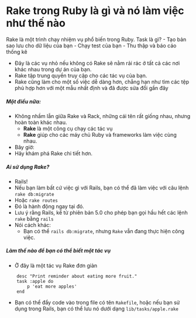 # Rake trong Ruby là gì và nó làm việc như thế nào
Rake là một trình chạy nhiệm vụ phổ biến trong Ruby.
Task là gì?
    - Tạo bản sao lưu cho dữ liệu của bạn
    - Chạy test của bạn
    - Thu thập và báo cáo thống kê
- Đây là các vụ nhỏ nếu không có Rake sẽ nằm rải rác ở tất cả các nơi khác nhau trong dự án của bạn.
- Rake tập trung quyền truy cập cho các tác vụ của bạn.
- Rake cũng làm cho một số việc dễ dàng hơn, chẳng hạn như tìm các tệp phủ hợp hơn với một mẫu nhất định và đã được sửa đổi gần đây
##### Một điều nữa:
- Không nhầm lẫn giữa Rake và Rack, những cái tên rất giống nhau, nhưng hoàn toàn khác nhau.
    - **Rake** là một công cụ chạy các tác vụ
    - **Rake** giúp cho các máy chủ Ruby và frameworks làm việc cùng nhau.
- Bây giờ:
- Hãy khám phá Rake chi tiết hơn.
 ##### Ai sử dụng Rake?
 - Rails!
 - Nếu bạn làm bất cứ việc gì với Rails, bạn có thể đã làm việc với câu lệnh `rake db:migrate`
 - Hoặc `rake routes`
- Đó là hành động ngay tại đó.
- Lưu ý rằng Rails, kể từ phiên bản 5.0 cho phép bạn gọi hầu hết các lệnh `rake` bằng `rails`
- Nói cách khác:
    - Bạn có thể `rails db:migrate`, nhưng `Rake` vẫn đang thực hiện công việc.
##### Làm thế nào để bạn có thể biết một tác vụ
- Ở đây là một tác vụ Rake đơn giản
```.env
    desc "Print reminder about eating more fruit."
    task :apple do
        p 'eat more apples'
    end
```
- Bạn có thể đẩy code vào trong file có tên `Rakefile`, hoặc nếu bạn sử dụng trong Rails, bạn có thể lưu nó dưới dạng `lib/tasks/apple.rake`
```.env
    
```
